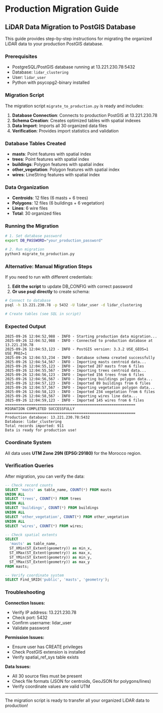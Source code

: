 # Production Migration Guide

## LiDAR Data Migration to PostGIS Database

This guide provides step-by-step instructions for migrating the organized LiDAR data to your production PostGIS database.

### Prerequisites

- PostgreSQL/PostGIS database running at 13.221.230.78:5432
- Database: `lidar_clustering`
- User: `lidar_user`
- Python with psycopg2-binary installed

### Migration Script

The migration script `migrate_to_production.py` is ready and includes:

1. **Database Connection**: Connects to production PostGIS at 13.221.230.78
2. **Schema Creation**: Creates optimized tables with spatial indexes
3. **Data Import**: Imports all 30 organized data files
4. **Verification**: Provides import statistics and validation

### Database Tables Created

- **masts**: Point features with spatial index
- **trees**: Point features with spatial index
- **buildings**: Polygon features with spatial index
- **other_vegetation**: Polygon features with spatial index
- **wires**: LineString features with spatial index

### Data Organization

- **Centroids**: 12 files (6 masts + 6 trees)
- **Polygons**: 12 files (6 buildings + 6 vegetation)
- **Lines**: 6 wire files
- **Total**: 30 organized files

### Running the Migration

```bash
# 1. Set database password
export DB_PASSWORD="your_production_password"

# 2. Run migration
python3 migrate_to_production.py
```

### Alternative: Manual Migration Steps

If you need to run with different credentials:

1. **Edit the script** to update DB_CONFIG with correct password
2. **Or use psql directly** to create schema:

```bash
# Connect to database
psql -h 13.221.230.78 -p 5432 -U lidar_user -d lidar_clustering

# Create tables (see SQL in script)
```

### Expected Output

```
2025-09-26 12:04:52,988 - INFO - Starting production data migration...
2025-09-26 12:04:52,988 - INFO - Connected to production database at 13.221.230.78
2025-09-26 12:04:53,123 - INFO - PostGIS version: 3.3.2 USE_GEOS=1 USE_PROJ=1
2025-09-26 12:04:53,234 - INFO - Database schema created successfully
2025-09-26 12:04:54,567 - INFO - Importing masts centroid data...
2025-09-26 12:04:55,123 - INFO - Imported 287 masts from 6 files
2025-09-26 12:04:55,567 - INFO - Importing trees centroid data...
2025-09-26 12:04:56,123 - INFO - Imported 156 trees from 6 files
2025-09-26 12:04:56,567 - INFO - Importing buildings polygon data...
2025-09-26 12:04:57,123 - INFO - Imported 89 buildings from 6 files
2025-09-26 12:04:57,567 - INFO - Importing vegetation polygon data...
2025-09-26 12:04:58,123 - INFO - Imported 234 vegetation from 6 files
2025-09-26 12:04:58,567 - INFO - Importing wires line data...
2025-09-26 12:04:59,123 - INFO - Imported 145 wires from 6 files
============================================================
MIGRATION COMPLETED SUCCESSFULLY
============================================================
Production database: 13.221.230.78:5432
Database: lidar_clustering
Total records imported: 911
Data is ready for production use!
```

### Coordinate System

All data uses **UTM Zone 29N (EPSG:29180)** for the Morocco region.

### Verification Queries

After migration, you can verify the data:

```sql
-- Check record counts
SELECT 'masts' as table_name, COUNT(*) FROM masts
UNION ALL
SELECT 'trees', COUNT(*) FROM trees
UNION ALL
SELECT 'buildings', COUNT(*) FROM buildings
UNION ALL
SELECT 'other_vegetation', COUNT(*) FROM other_vegetation
UNION ALL
SELECT 'wires', COUNT(*) FROM wires;

-- Check spatial extents
SELECT
  'masts' as table_name,
  ST_XMin(ST_Extent(geometry)) as min_x,
  ST_XMax(ST_Extent(geometry)) as max_x,
  ST_YMin(ST_Extent(geometry)) as min_y,
  ST_YMax(ST_Extent(geometry)) as max_y
FROM masts;

-- Verify coordinate system
SELECT Find_SRID('public', 'masts', 'geometry');
```

### Troubleshooting

**Connection Issues:**
- Verify IP address: 13.221.230.78
- Check port: 5432
- Confirm username: lidar_user
- Validate password

**Permission Issues:**
- Ensure user has CREATE privileges
- Check PostGIS extension is installed
- Verify spatial_ref_sys table exists

**Data Issues:**
- All 30 source files must be present
- Check file formats (JSON for centroids, GeoJSON for polygons/lines)
- Verify coordinate values are valid UTM

---

The migration script is ready to transfer all your organized LiDAR data to production!